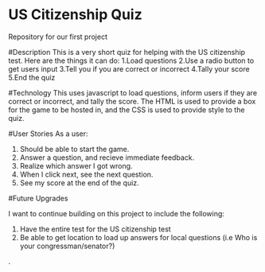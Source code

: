 # US Citizenship Quiz
Repository for our first project

#Description
This is a very short quiz for helping with the US citizenship test.  Here are the things it can do:
  1.Load questions
  2.Use a radio button to get users input
  3.Tell you if you are correct or incorrect
  4.Tally your score
  5.End the quiz

#Technology
  This uses javascript to load questions, inform users if they are correct or incorrect, and tally the score.  The HTML is used to provide a box for the game to be hosted in, and the CSS is used to provide style to the quiz.

#User Stories
As a user:
  1. Should be able to start the game.
  2. Answer a question, and recieve immediate feedback.
  3. Realize which answer I got wrong.
  4. When I click next, see the next question.
  5. See my score at the end of the quiz.

#Future Upgrades

I want to continue building on this project to include the following:
  1. Have the entire test for the US citizenship test
  2. Be able to get location to load up answers for local questions (i.e Who is your congressman/senator?)


.
